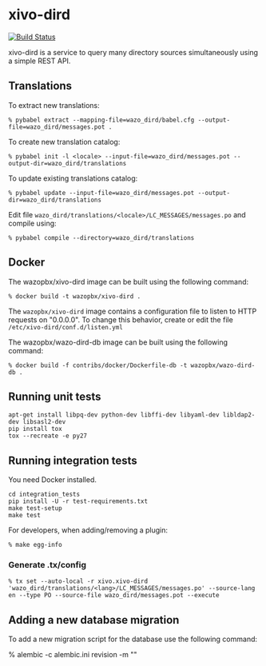 # xivo-dird
[![Build Status](https://jenkins.wazo.community/buildStatus/icon?job=xivo-dird)](https://jenkins.wazo.community/job/xivo-dird)

xivo-dird is a service to query many directory sources simultaneously using a
simple REST API.


## Translations

To extract new translations:

    % pybabel extract --mapping-file=wazo_dird/babel.cfg --output-file=wazo_dird/messages.pot .

To create new translation catalog:

    % pybabel init -l <locale> --input-file=wazo_dird/messages.pot --output-dir=wazo_dird/translations

To update existing translations catalog:

    % pybabel update --input-file=wazo_dird/messages.pot --output-dir=wazo_dird/translations

Edit file `wazo_dird/translations/<locale>/LC_MESSAGES/messages.po` and compile
using:

    % pybabel compile --directory=wazo_dird/translations


## Docker

The wazopbx/xivo-dird image can be built using the following command:

    % docker build -t wazopbx/xivo-dird .

The `wazopbx/xivo-dird` image contains a configuration file to listen to HTTP
requests on "0.0.0.0". To change this behavior, create or edit the file
`/etc/xivo-dird/conf.d/listen.yml`

The wazopbx/wazo-dird-db image can be built using the following command:

    % docker build -f contribs/docker/Dockerfile-db -t wazopbx/wazo-dird-db .


Running unit tests
------------------

```
apt-get install libpq-dev python-dev libffi-dev libyaml-dev libldap2-dev libsasl2-dev
pip install tox
tox --recreate -e py27
```


Running integration tests
-------------------------

You need Docker installed.

```
cd integration_tests
pip install -U -r test-requirements.txt
make test-setup
make test
```

For developers, when adding/removing a plugin:

    % make egg-info


### Generate .tx/config

    % tx set --auto-local -r xivo.xivo-dird 'wazo_dird/translations/<lang>/LC_MESSAGES/messages.po' --source-lang en --type PO --source-file wazo_dird/messages.pot --execute


Adding a new database migration
-------------------------------

To add a new migration script for the database use the following command:

   % alembic -c alembic.ini revision -m "<description of the revision>"
